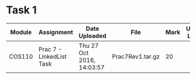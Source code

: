 # Task 1

Module | Assignment               | Date Uploaded             | File             | Mark | User Log
------ | ------------------------ | ------------------------- | ---------------- | ---- | --------
COS110 | Prac 7 - LinkedList Task | Thu 27 Oct 2016, 14:03:57 | Prac7Rev1.tar.gz | 20
